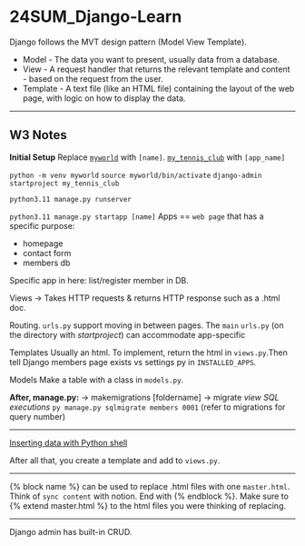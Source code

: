 # 24SUM_Django-Learn
Django follows the MVT design pattern (Model View Template).

- Model - The data you want to present, usually data from a database.
- View - A request handler that returns the relevant template and content - based on the request from the user.
- Template - A text file (like an HTML file) containing the layout of the web page, with logic on how to display the data.

-----

## W3 Notes

**Initial Setup**
Replace [``myworld``](command:_github.copilot.openRelativePath?%5B%7B%22scheme%22%3A%22file%22%2C%22authority%22%3A%22%22%2C%22path%22%3A%22%2FUsers%2Fcvk%2FDownloads%2F%5BCODE%5D%20Local%20Projects%2F24SUM_Django-Learn%2Fmyworld%22%2C%22query%22%3A%22%22%2C%22fragment%22%3A%22%22%7D%5D "/Users/cvk/Downloads/[CODE] Local Projects/24SUM_Django-Learn/myworld") with `[name]`. [``my_tennis_club``](command:_github.copilot.openRelativePath?%5B%7B%22scheme%22%3A%22file%22%2C%22authority%22%3A%22%22%2C%22path%22%3A%22%2FUsers%2Fcvk%2FDownloads%2F%5BCODE%5D%20Local%20Projects%2F24SUM_Django-Learn%2Fmy_tennis_club%22%2C%22query%22%3A%22%22%2C%22fragment%22%3A%22%22%7D%5D "/Users/cvk/Downloads/[CODE] Local Projects/24SUM_Django-Learn/my_tennis_club") with `[app_name]`

`python -m venv myworld`
`source myworld/bin/activate`
`django-admin startproject my_tennis_club`


`python3.11 manage.py runserver`

`python3.11 manage.py startapp [name]`
Apps == `web page` that has a specific purpose:
- homepage
- contact form
- members db

Specific app in here: list/register member in DB.

Views -> Takes HTTP requests & returns HTTP response such as a .html doc.

Routing.
`urls.py` support moving in between pages. The `main` `urls.py` (on the directory with *startproject*) can accommodate app-specific

Templates
Usually an html. To implement, return the html in `views.py`.Then tell Django members page exists vs settings py in `INSTALLED_APPS`.

Models
Make a table with a class in `models.py`.

**After, manage.py:**
-> makemigrations [foldername]
-> migrate
*view SQL executions*
`py manage.py sqlmigrate members 0001` (refer to migrations for query number)

----
[Inserting data with Python shell](https://www.w3schools.com/django/django_insert_data.php)

After all that, you create a template and add to `views.py`.

----
{% block name %} can be used to replace .html files with one `master.html`. Think of `sync content` with notion. End with {% endblock %}. Make sure to {% extend master.html %} to the html files you were thinking of replacing.

----
Django admin has built-in CRUD.